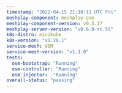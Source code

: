 ```yaml
---
timestamp: "2022-04-15 21:10:11 UTC Fri"
meshplay-component: meshplay-osm
meshplay-component-version: v0.5.17
meshplay-server-version: "v0.6.0-rc.5l"
k8s-distro: minikube
k8s-version: "v1.20.1"
service-mesh: OSM
service-mesh-version: "v1.1.0"
tests:
  osm-bootstrap: "Running"
  osm-controller: "Running"
  osm-injector:  "Running"
overall-status: "passing"
---
```

